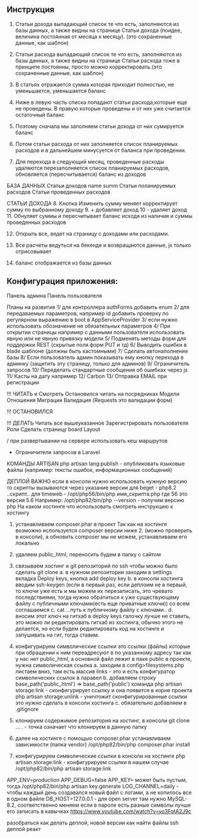 ## Инструкция
1. Статьи дохода выпадающий список те что есть, заполняются из базы данных, а также видны на странице Статьи дохода 
(поидее, величина постоянная от месяца к месяцу). (это сохраненные данные, как шаблон)
2. Статьи расхода выпадающий список те что есть, заполняются из базы данных, а также видны на странице Статьи расхода
тоже в принципе постоянны, просто можно корректировать.(это сохраненные данные, как шаблон)
3. В статьях отражается сумма которая приходит полностью, не уменьшается, уменьшается баланс

4. Ниже в левую часть списка попадают статьи расхода,которые еще не проведены.
В правую которые проведены и от них уже считается остаточный баланс

5. Поэтому сначала мы заполняем статьи дохода от них сумируется баланс
6. Потом статьи расхода от них заполняется список планируемых расходов и в дальнейшем минусуется от баланса при проведении.

7. Для перехода в следующий месяц, проведенные расходы удаляются перезаполняется список планируемых расходов, обновляется (пересчитывается) баланс из доходов

БАЗА ДАННЫХ
Статьи доходов name summ
Статьи поланируемых расходов
Статьи проведенных расходов

СТАТЬИ ДОХОДА
8. Кнопка Изменить сумму меняет корректирует сумму по выбранному доходу
9. + добавляет доход
10 - удаляет доход
11. Обнуляет суммы и пересчитывает баланс исходя из наличия и суммы проведенных расходов

12. Открыть все, ведет на страницу с доходами или расходами.

13. Все расчеты ведуться на бекенде и возвращаются данные, js только отрисовывает

14. баланс отображается из базы данных

## Конфигурация приложения:
Панель админа
Панель пользователя

Планы на развитие
1/      для контроллера authForms добавить enum
2/ для передаваемых параметров, например id добавить проверку по регулярном выражению в boot в AppServiceProvider
3/ если нужно использовать обозначение не обязательных параметров
4/ При открытии страницы например с данными пользователя использовать явную или не явную привязку модели
5/ Подменять методы форм для поддержки REST (скрытые поля форм PUT и тд)
6/       Выводить ошибки в blade шаблоне (должны быть кастомными)
7/       Сделать автонаполнение базы
8/ Если пользователь админ показывать ему кнопку перехода в админку (защитить эту страницу, только для админов)
9/ Ограничитель запросов
10/ Переделать стандартные сообщения об ошибках через js
11/ Касты на дату например 
12/ Carbon
13/ Отправка EMAIL при регистрации

!!! ЧИТАТЬ и Смотреть
Остановился читать на посредниках
Модели
Отношения
Миграции 
Валидация (Requests это валидации форм)


!!! ОСТАНОВИЛСЯ


!!! ДЕЛАТЬ
Читать все вышеуказанное
Зарегистрировать пользователя
Роли
Сделать страницу board
Layout



/ при развертывании на сервере использовать кеш маршрутов

- Ограничители запросов в Laravel


КОМАНДЫ ARTISAN
php artisan lang:publish - опубликовать языковые файлы (например: тексты ошибок, информационных сообщений)

ДЕПЛОЙ
ВАЖНО если в консоли нужно использовать нужную версию то скрипты вызываются через указание версии
для beget - php8.2 ..скрипт..
для timeweb - /opt/php56/bin/php имя_скрипта.php где 56 это версия 5.6
Например: /opt/php82/bin/php --version  -  получим версию php
На каком хостинге что использовать смотреть инструкцию к хостингу
 
1. устанавливаем composer.phar
в проект
Так как на хостинге возможно используется composer версии ниже 2. (можно проверить в консоли), 
а обновить composer мы не можем, устанавливаем его локально
2. удаляем public_html, переносить будем в папку с сайтом
3. связываем хостинг и git репозиторий по ssh чтобы можно было сделать git clone
 a. в нужном репозитории заходим в settings вкладка Deploy keys, кнопка add deploy key
 b. в консоли хостинга вводим ssh-keygen (если в первый раз, если деплоим не в первый, то ключи уже есть и мы можем их перезаписать, это чревато последствиями, тогда нужно обратиться к уже существующему файлу с публичными ключами(есть еще приватные ключи))
 со всем соглашаемся
 с. cat ...путь к публичному файлу с ключами..
 d. вносим этот ключ на гитхаб в deploy keys
 галочку лучше не ставить, это можно ли редактировать гитхаб из хостинга, обычно этого не делается,
 но если будем редактировать код на хостинге и запушивать на гит, тогда ставим.
5. конфигурируем символические ссылки
это ссылки (файлы) которые при обращении к ним переадресуют в по указанному адресу
так как у нас нет public_html, а основной файл лежит в паке public в проекте, нужна символическая ссылка
 a. заходим в config>filesystems.php листаем вниз, там есть массив links - это и есть конфигуратор символических ссылок в ларавел
 b. добавляем строку base_path('public_html') => base_path('public')
    команда php artisan storage:link - сконфигурирует ссылку и она появится в корне проекта
    php artisan storage:unlink - уничтожит сконфигурированные ссылки
    это нужно сделать в консоли хостинга
 с. обязательно добавляем в .gitignore
 
4. клонируем содержимое репозитория на хостинг, в консоли git clone ... . - точка означает что клонируем в данную папку
5. далее на хостинге с помощью composer.phar устанавливаем зависимости (папка vendor)
   /opt/php82/bin/php composer.phar install
6. конфигурируем символические ссылки
   в консоли на хостинге php artisan storage:link - конфигурируем ссылки
   в нашем случае /opt/php82/bin/php artisan storage:link

APP_ENV=production
APP_DEBUG=false
APP_KEY= может быть пустым, тогда /opt/php82/bin/php artisan key:generate
LOG_CHANNEL=daily - чтобы каждый день создавался новый файл с логами, а не копилось все в одном файле
DB_HOST=127.0.0.1 - для open server там нужно MySQL-8.2, соответственно меняем
если в пароле есть разные символы лучше его записать в кавычках
https://www.youtube.com/watch?v=yo3FqtA2J9c

разобраться как делать деплой, новой версии
как найти файлы ssh
деплой реакт
